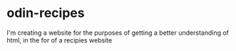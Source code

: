 # odin-recipes

I'm creating a website for the purposes of getting a better understanding of html, in the for of a recipies website